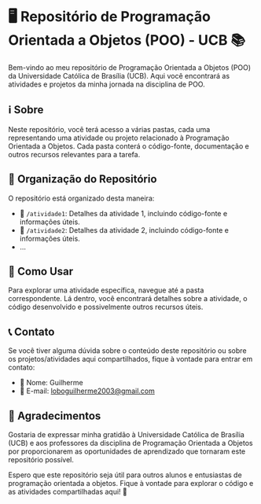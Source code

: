 # 🖥️ Repositório de Programação Orientada a Objetos (POO) - UCB 📚

Bem-vindo ao meu repositório de Programação Orientada a Objetos (POO) da Universidade Católica de Brasília (UCB). Aqui você encontrará as atividades e projetos da minha jornada na disciplina de POO.

## ℹ️ Sobre

Neste repositório, você terá acesso a várias pastas, cada uma representando uma atividade ou projeto relacionado à Programação Orientada a Objetos. Cada pasta conterá o código-fonte, documentação e outros recursos relevantes para a tarefa.

## 📂 Organização do Repositório

O repositório está organizado desta maneira:

- 📁 `/atividade1`: Detalhes da atividade 1, incluindo código-fonte e informações úteis.
- 📁 `/atividade2`: Detalhes da atividade 2, incluindo código-fonte e informações úteis.
- ...

## 🚀 Como Usar

Para explorar uma atividade específica, navegue até a pasta correspondente. Lá dentro, você encontrará detalhes sobre a atividade, o código desenvolvido e possivelmente outros recursos úteis.

## 📞 Contato

Se você tiver alguma dúvida sobre o conteúdo deste repositório ou sobre os projetos/atividades aqui compartilhados, fique à vontade para entrar em contato:

- 👤 Nome: Guilherme 
- 📧 E-mail: loboguilherme2003@gmail.com

## 🙏 Agradecimentos

Gostaria de expressar minha gratidão à Universidade Católica de Brasília (UCB) e aos professores da disciplina de Programação Orientada a Objetos por proporcionarem as oportunidades de aprendizado que tornaram este repositório possível.

Espero que este repositório seja útil para outros alunos e entusiastas de programação orientada a objetos. Fique à vontade para explorar o código e as atividades compartilhadas aqui! 🌟
